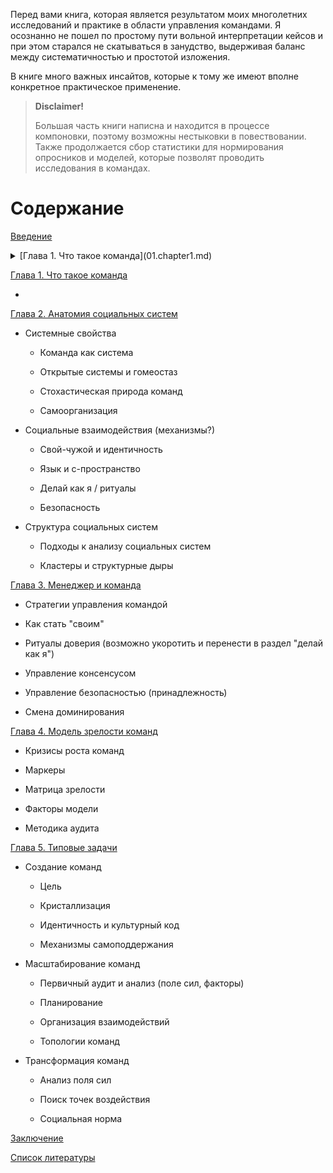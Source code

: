 Перед вами книга, которая является результатом моих многолетних исследований и практике в области управления командами. Я осознанно не пошел по простому пути вольной интерпретации кейсов и при этом старался не скатываться в занудство, выдерживая баланс между систематичностью и простотой изложения.

В книге много важных инсайтов, которые к тому же имеют вполне конкретное практическое применение.

> **Disclaimer!**
> 
> Большая часть книги написна и находится в процессе компоновки, поэтому возможны нестыковки в повествовании. Также продолжается сбор статистики для нормирования опросников и моделей, которые позволят проводить исследования в командах.  

<!-- К методике аудита и анализа я тоже старался подходить научно, но качество модели еще предстоит повышать, а для этого нужна статистика. Поэтому приглашаю поучаствовать в исследованиях моих исследованиях. (ссылки будут позже) -->

# Содержание

[Введение](0.intro.md)


<details>
<summary>[Глава 1. Что такое команда](01.chapter1.md)</summary>
- История вопроса
- Определение
- Коммуникации в командах
- Эффективность
- Численность
</details>

[Глава 1. Что такое команда](01.chapter1.md)

- 

[Глава 2. Анатомия социальных систем](02.chapter2.md)

- Системные свойства
  
  - Команда как система
  
  - Открытые системы и гомеостаз
  
  - Стохастическая природа команд
  
  - Самоорганизация

- Социальные взаимодействия (механизмы?)
  
  - Свой-чужой и идентичность
  
  - Язык и c-пространство
  
  - Делай как я / ритуалы
  
  - Безопасность

- Структура социальных систем
  
  - Подходы к анализу социальных систем
  
  - Кластеры и структурные дыры

[Глава 3. Менеджер и команда](03.chapter3.md)

- Стратегии управления командой

- Как стать "своим"

- Ритуалы доверия (возможно укоротить и перенести в раздел "делай как я")

- Управление консенсусом

- Управление безопасностью (принадлежность)

- Смена доминирования

[Глава 4. Модель зрелости команд](04.chapter4.md)

- Кризисы роста команд

- Маркеры

- Матрица зрелости

- Факторы модели

- Методика аудита

[Глава 5. Типовые задачи](05.chapter5.md)

- Создание команд
  
  - Цель
  
  - Кристаллизация
  
  - Идентичность и культурный код
  
  - Механизмы самоподдержания

- Масштабирование команд
  
  - Первичный аудит и анализ (поле сил, факторы)
  
  - Планирование
  
  - Организация взаимодействий
  
  - Топологии команд

- Трансформация команд
  
  - Анализ поля сил
  
  - Поиск точек воздействия
  
  - Социальная норма

[Заключение](conclusion.md)

[Список литературы](references.md)
